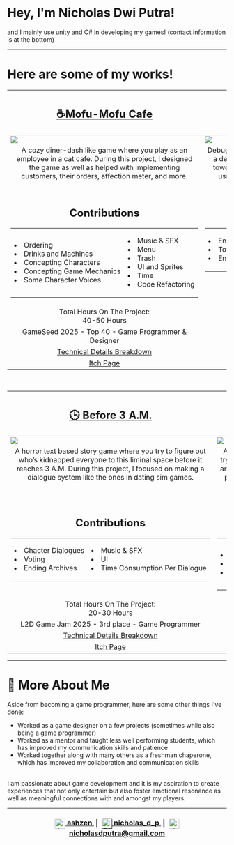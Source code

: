 # Hey, I'm Nicholas Dwi Putra!
<p>and I mainly use unity and C# in developing my games! (contact information is at the bottom)</p>

---
# Here are some of my works!
  <table width="100%">
  <thead>
    <tr>
      <th width="50%">
        <h2><a href="https://nasimentega.itch.io/mofumofu-cafe">☕Mofu-Mofu Cafe</a></h2>
      </th>
      <th width="50%">
        <h2><a href="">🔧 Debugged</a></h2><!-- Itch Page for Debugged --> 
      </th> 
    </tr>
  </thead>
  <tbody>
    <tr>
      <td>
        <img src="https://github.com/user-attachments/assets/11c95452-40f7-49b9-91e4-de594f9ae143"/> <!-- MofuMofu Cafe Gif --> 
      </td>
      <td>
        <img src="https://github.com/user-attachments/assets/3150a9c2-ce64-40e1-b9ad-5ece9624dca8"/> <!-- Debugged GIF --> 
      </td>
    </tr>
    <tr>
      <td valign="top" align="center">
        A cozy diner-dash like game where you play as an employee in a cat cafe. During this project, I designed the game as well as helped with implementing customers, their orders, affection meter, and more.
      </td>
      <td valign="top" align="center">
        Debugged is a tower defense game in which you fight as a defense system trying to squash bugs by switching towers on/off! During the project, I mainly focused on using abstract classes for the different towers and enemies.
      </td>
    </tr>
    <tr>
      <td valign="top" align="center">
        <h2>Contributions</h2>
        <table align="center" width="95%">
          <tr>
            <td width="50%">
              <ul style="white-space: nowrap; list-style-position: inside; padding-left: 0;">
              <li>Ordering</li>
              <li>Drinks and Machines</li>
              <li>Concepting Characters</li>
              <li>Concepting Game Mechanics</li>
              <li>Some Character Voices</li>
            </td>
            <td width="50%">
              <ul style="white-space: nowrap; list-style-position: inside; padding-left: 0;">
              <li>Music & SFX</li>
              <li>Menu</li>
              <li>Trash</li>
              <li>UI and Sprites</li>
              <li>Time</li>
              <li>Code Refactoring</li>
            </td>
          </tr>
        </table>
      </td>
      <td valign="top" align="center">
        <h2>Contributions</h2>
        <table align="center" width="95%">
          <tr>
            <td width="50%">
              <ul style="white-space: nowrap; list-style-position: inside; padding-left: 0;">
              <li>Enemies</li>
              <li>Towers</li>
              <li>Energy and Tower Limit</li>
            </td>
            <td width="50%">
              <ul style="white-space: nowrap; list-style-position: inside; padding-left: 0;">
              <li>UI</li>
              <li>Enemy Waves Spawning</li>
              <li>Animations</li>
            </td>
          </tr>
        </table>
      </td>
    </tr>
    <tr>
      <td valign="top" align="center">
        Total Hours On The Project:<br>
        40-50 Hours
      </td> 
      <td valign="top" align="center">
        Total Hours On The Project:<br>
        20-30 Hours
      </td> 
    </tr>
    <tr>
      <td valign="top" align="center">
        GameSeed 2025 - Top 40 - Game Programmer & Designer
      </td>
      <td valign="top" align="center">
        Made for Gelastik 2025 - Game Programmer
      </td>
    </tr>
    <tr>
      <td valign="top" align="center">
        <a href="https://github.com/Nicholasdputra/MofuMofu-Cafe">Technical Details Breakdown</a> <!-- Github Page for MofuMofu -->
      </td> 
      <td valign="top" align="center">
        <a href="https://github.com/Nicholasdputra/Debugged">Technical Details Breakdown</a> <!-- Github Page for Debugged -->
      </td> 
    </tr>
    <tr>
      <td valign="top" align="center">
        <a href="https://nasimentega.itch.io/mofumofu-cafe">Itch Page</a> 
      </td>
      <td valign="top" align="center">
        <a href="">Itch Page</a> <!-- Itch Page for Debugged -->
      </td> 
    </tr>
  </tbody>
</table>
<br>
<table width="100%">
  <thead>
    <tr>
      <th width="50%">
        <h2> <a href="">🕒 Before 3 A.M.</a> </h2>
      </th>
      <th width="50%">
        <h2> <a href="">🥬 Renara</a> </h2>
      </th> 
    </tr>
  </thead>
  <tbody>
    <tr>
      <td>
        <img src="https://github.com/user-attachments/assets/aa47b4a7-7d88-4f5e-b8ef-6afeb25cb1c5"/> <!-- Before 3 A.M. Gif -->
      </td>
      <td>
        <img src="https://github.com/user-attachments/assets/bc63bcfb-4512-4740-b36f-d8814fe0e0db"/> <!-- Renara GIF --> 
      </td>
    </tr>
    <tr>
      <td valign="top" align="center">
        A horror text based story game where you try to figure out who’s kidnapped everyone to this liminal space before it reaches 3 A.M. During this project, I focused on making a dialogue system like the ones in dating sim games.
      </td>
      <td valign="top" align="center">
        An adventure game in which you play as Amy, trying to extract plant samples, restore the land, and figure out what happened there! During this project I worked on its save system, drag and drop, scriptable objects and also made the crafting system.
      </td>
    </tr>
        <tr>
      <td valign="top" align="center">
        <h2>Contributions</h2>
        <table align="center" width="95%">
          <tr>
            <td width="50%">
              <ul style="white-space: nowrap; list-style-position: inside; padding-left: 0;">
              <li>Chacter Dialogues</li>
              <li>Voting</li>
              <li>Ending Archives</li>
            </td>
            <td width="50%">
              <ul style="white-space: nowrap; list-style-position: inside; padding-left: 0;">
              <li>Music & SFX</li>
              <li>UI</li>
              <li>Time Consumption Per Dialogue</li>
            </td>
          </tr>
        </table>
      </td>
      <td valign="top" align="center">
        <h2>Contributions</h2>
        <table align="center" width="95%">
          <tr>
            <td width="50%">
              <ul style="white-space: nowrap; list-style-position: inside; padding-left: 0;">
              <li>Drag and Drop</li>
              <li>Plant Drops</li>
              <li>Game Lore and Texts</li>
            </td>
            <td width="50%">
              <ul style="white-space: nowrap; list-style-position: inside; padding-left: 0;">
              <li>Crafting Minigame</li>
              <li>Save System</li>
              <li>Recipes</li>
              <li>Scriptable Objects</li>
            </td>
          </tr>
        </table>
      </td>
    </tr>
    <tr>
      <td valign="top" align="center">
        Total Hours On The Project:<br>
        20-30 Hours
      </td> 
      <td valign="top" align="center">
        Total Hours On The Project:<br>
        40-50 Hours
      </td> 
    </tr>
    <tr>
      <td valign="top" align="center">
        L2D Game Jam 2025 - 3rd place - Game Programmer
      </td>
      <td valign="top" align="center">
        Game Programmer & Designer
      </td>
    </tr>
    <tr>
      <td valign="top" align="center">
        <a href="https://github.com/Nicholasdputra/Before-3-AM">Technical Details Breakdown</a> <!-- Github Page for Before 3 A.M. -->
      </td> 
      <td valign="top" align="center">
        <a href="https://github.com/Nicholasdputra/Renara">Technical Details Breakdown</a> <!-- Github Page for Renara -->
      </td> 
    </tr>
    <tr>
      <td valign="top" align="center">
        <a href="https://nasimentega.itch.io/before-3-am">Itch Page</a> 
      </td>
      <td valign="top" align="center">
        <a href="https://nasimentega.itch.io/renara">Itch Page</a>
      </td> 
    </tr>
  </tbody>
</table>

---

# 👨 More About Me
Aside from becoming a game programmer, here are some other things I've done:<br>
  - Worked as a game designer on a few projects (sometimes while also being a game programmer)<br>
  - Worked as a mentor and taught less well performing students, which has improved my communication skills and patience<br>
  - Worked together along with many others as a freshman chaperone, which has improved my collaboration and communication skills<br>
<br>
I am passionate about game development and it is my aspiration to create experiences that not only entertain but also foster emotional resonance as well as meaningful connections with and amongst my players.

---

<h3 align="center">
  <a href="https://ashzen.itch.io/">
    <img alt="Itch.io" width="24" valign="middle"
         src="https://cdn.jsdelivr.net/npm/simple-icons@3.13.0/icons/itch-dot-io.svg"/>
    ashzen
  </a>
  &nbsp;|&nbsp;
  <a href="">
    <img alt="Discord" width="24" valign="middle"
         src="https://cdn.jsdelivr.net/npm/simple-icons@3.13.0/icons/discord.svg"/>
    nicholas_d_p
  </a>
  &nbsp;|&nbsp;
  <a href="mailto:nicholasdputra@gmail.com">
    <img alt="Gmail" width="24" valign="middle"
         src="https://cdn.jsdelivr.net/npm/simple-icons@3.13.0/icons/gmail.svg"/>
    nicholasdputra@gmail.com
  </a>
</h3>
